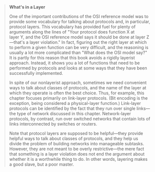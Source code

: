 <!--- [!Note|style:flat|label:What's in a Layer?|iconVisibility:hidden] --->
> **What's in a Layer**
>
> One of the important contributions of the OSI reference model 
> was to provide some vocabulary for talking about 
> protocols and, in particular, protocol layers. This vocabulary has 
> provided fuel for plenty of arguments along the lines of "Your 
> protocol does function X at layer Y, and the OSI reference model says 
> it should be done at layer Z—that's a layer violation." In fact,
> figuring out the right layer at which to perform a given function can 
> be very difficult, and the reasoning is usually a lot more complicated than 
> "What does the OSI model say?" It is partly for this reason that this 
> book avoids a rigidly layerist approach. Instead, it shows you a lot 
> of functions that need to be performed by protocols and looks at some 
> ways that they have been successfully implemented. 
> 
> In spite of our nonlayerist approach, sometimes we need convenient 
> ways to talk about classes of protocols, and the name of the layer at 
> which they operate is often the best choice. Thus, for example, this 
> chapter focuses primarily on link-layer protocols. (Bit encoding 
> is the exception, being considered a 
> physical-layer function.) Link-layer protocols can be identified by 
> the fact that they run over single links—the type of network 
> discussed in this chapter. Network-layer protocols, by contrast, run 
> over switched networks that contain lots of links interconnected by 
> switches or routers. 
> 
> Note that protocol layers are supposed to be helpful—they provide 
> helpful ways to talk about classes of protocols, and they help us 
> divide the problem of building networks into manageable subtasks. 
> However, they are not meant to be overly restrictive—the mere fact 
> that something is a layer violation does not end the argument about 
> whether it is a worthwhile thing to do. In other words, layering makes 
> a good slave, but a poor master. 
